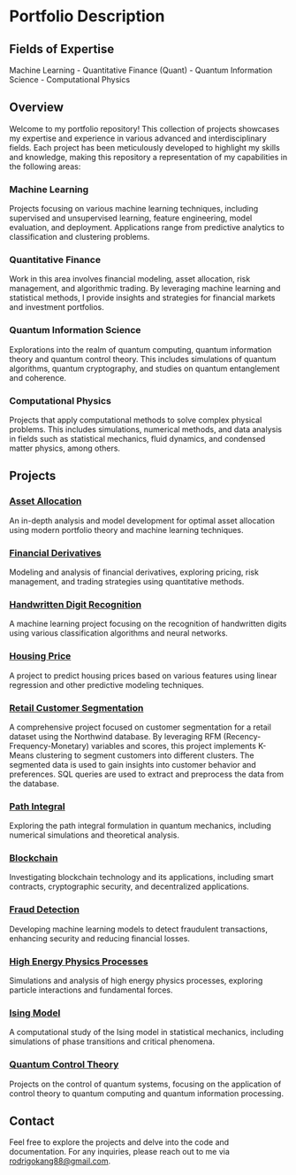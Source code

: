 # Portfolio Description

## Fields of Expertise
Machine Learning - Quantitative Finance (Quant) - Quantum Information Science - Computational Physics

## Overview

Welcome to my portfolio repository! This collection of projects showcases my expertise and experience in various advanced and interdisciplinary fields. Each project has been meticulously developed to highlight my skills and knowledge, making this repository a representation of my capabilities in the following areas:

### Machine Learning
Projects focusing on various machine learning techniques, including supervised and unsupervised learning, feature engineering, model evaluation, and deployment. Applications range from predictive analytics to classification and clustering problems.

### Quantitative Finance
Work in this area involves financial modeling, asset allocation, risk management, and algorithmic trading. By leveraging machine learning and statistical methods, I provide insights and strategies for financial markets and investment portfolios.

### Quantum Information Science
Explorations into the realm of quantum computing, quantum information theory and quantum control theory. This includes simulations of quantum algorithms, quantum cryptography, and studies on quantum entanglement and coherence.

### Computational Physics
Projects that apply computational methods to solve complex physical problems. This includes simulations, numerical methods, and data analysis in fields such as statistical mechanics, fluid dynamics, and condensed matter physics, among others.

## Projects

### [Asset Allocation](./asset_allocation)
An in-depth analysis and model development for optimal asset allocation using modern portfolio theory and machine learning techniques.

### [Financial Derivatives](./financial_derivatives)
Modeling and analysis of financial derivatives, exploring pricing, risk management, and trading strategies using quantitative methods.

### [Handwritten Digit Recognition](./handwritten_digit_recognition)
A machine learning project focusing on the recognition of handwritten digits using various classification algorithms and neural networks.

### [Housing Price](./housing_price)
A project to predict housing prices based on various features using linear regression and other predictive modeling techniques.

### [Retail Customer Segmentation](./retail)
A comprehensive project focused on customer segmentation for a retail dataset using the Northwind database. By leveraging RFM (Recency-Frequency-Monetary) variables and scores, this project implements K-Means clustering to segment customers into different clusters. The segmented data is used to gain insights into customer behavior and preferences. SQL queries are used to extract and preprocess the data from the database.

### [Path Integral](./path_integral)
Exploring the path integral formulation in quantum mechanics, including numerical simulations and theoretical analysis.

### [Blockchain](./blockchain)
Investigating blockchain technology and its applications, including smart contracts, cryptographic security, and decentralized applications.

### [Fraud Detection](./fraud_detection)
Developing machine learning models to detect fraudulent transactions, enhancing security and reducing financial losses.

### [High Energy Physics Processes](./high_energy_physics_processes)
Simulations and analysis of high energy physics processes, exploring particle interactions and fundamental forces.

### [Ising Model](./ising_model)
A computational study of the Ising model in statistical mechanics, including simulations of phase transitions and critical phenomena.

### [Quantum Control Theory](./quantum_control_theory)
Projects on the control of quantum systems, focusing on the application of control theory to quantum computing and quantum information processing.

## Contact
Feel free to explore the projects and delve into the code and documentation. For any inquiries, please reach out to me via [rodrigokang88@gmail.com](mailto:rodrigokang88@gmail.com).
